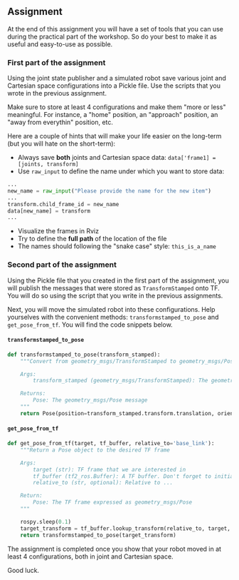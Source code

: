 ## Assignment

At the end of this assignment you will have a set of tools that you can use during the practical part of the workshop. So do your best to make it as useful and easy-to-use as possible.

### First part of the assignment
Using the joint state publisher and a simulated robot save various joint and Cartesian space configurations into a Pickle file. Use the scripts that you wrote in the previous assignment.

Make sure to store at least 4 configurations and make them "more or less" meaningful. For instance, a "home" position, an "approach" position, an "away from everythin" position, etc.

Here are a couple of hints that will make your life easier on the long-term (but you will hate on the short-term):

- Always save **both** joints and Cartesian space data: `data['frame1] = [joints, transform]`
- Use `raw_input` to define the name under which you want to store data:

```python
...
new_name = raw_input("Please provide the name for the new item")
...
transform.child_frame_id = new_name
data[new_name] = transform
...
```

- Visualize the frames in Rviz
- Try to define the **full path** of the location of the file
- The names should following the "snake case" style: `this_is_a_name`

### Second part of the assignment
Using the Pickle file that you created in the first part of the assignment, you will publish the messages that were stored as `TransformStamped` onto TF. You will do so using the script that you write in the previous assignments.

Next, you will move the simulated robot into these configurations. Help yourselves with the convenient methods: `transformstamped_to_pose` and `get_pose_from_tf`. You will find the code snippets below.

#### `transformstamped_to_pose`
```python
def transformstamped_to_pose(transform_stamped):
    """Convert from geometry_msgs/TransformStamped to geometry_msgs/Pose

    Args:
        transform_stamped (geometry_msgs/TransformStamped): The geometry_msgs/TransformStamped message to convert

    Returns:
        Pose: The geometry_msgs/Pose message
    """
    return Pose(position=transform_stamped.transform.translation, orientation=transform_stamped.transform.rotation)
```

#### `get_pose_from_tf`

```python
def get_pose_from_tf(target, tf_buffer, relative_to='base_link'):
    """Return a Pose object to the desired TF frame

    Args:
        target (str): TF frame that we are interested in
        tf_buffer (tf2_ros.Buffer): A TF buffer. Don't forget to initialize it with the listener!!!
        relative_to (str, optional): Relative to ...

    Return:
        Pose: The TF frame expressed as geometry_msgs/Pose
    """

    rospy.sleep(0.1)
    target_transform = tf_buffer.lookup_transform(relative_to, target, rospy.Time(0))
    return transformstamped_to_pose(target_transform)
```

The assignment is completed once you show that your robot moved in at least 4 configurations, both in joint and Cartesian space.

Good luck.